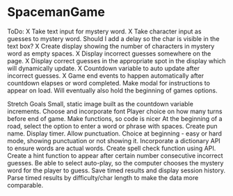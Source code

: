 # SpacemanGame

ToDo:
X Take text input for mystery word.
X Take character input as guesses to mystery word.
    Should I add a delay so the char is visible in the text box?
X Create display showing the number of characters in mystery word as empty spaces.
X Display incorrect guesses somewhere on the page.
X Display correct guesses in the appropriate spot in the display which will dynamically update.
X Countdown variable to auto update after incorrect guesses.
X Game end events to happen automatically after countdown elapses or word completed.
Make modal for instructions to appear on load. Will eventually also hold the beginning of games options.

Stretch Goals
Small, static image built as the countdown variable increments.
Choose and incorporate font
Player choice on how many turns before end of game.
Make functions, so code is nicer
At the beginning of a road, select the option to enter a word or phrase with spaces.
Create pun name.
Display timer.
Allow punctuation.
Choice at beginning - easy or hard mode, showing punctuation or not showing it.
Incorporate a dictionary API to ensure words are actual words.
Create spell check function using API.
Create a hint function to appear after certain number consecutive incorrect guesses.
Be able to select auto-play, so the computer chooses the mystery word for the player to guess.
Save timed results and display session history.
Parse timed results by difficulty/char length to make the data more comparable.